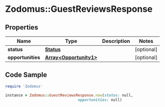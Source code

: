 # Zodomus::GuestReviewsResponse

## Properties

Name | Type | Description | Notes
------------ | ------------- | ------------- | -------------
**status** | [**Status**](Status.md) |  | [optional] 
**opportunities** | [**Array&lt;Opportunity1&gt;**](Opportunity1.md) |  | [optional] 

## Code Sample

```ruby
require 'Zodomus'

instance = Zodomus::GuestReviewsResponse.new(status: null,
                                 opportunities: null)
```


